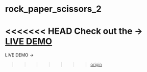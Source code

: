 # rock_paper_scissors_2

<<<<<<< HEAD
Check out the -> <a href='https://jasonhoonlee.github.io/rock_paper_scissors_2/'>LIVE DEMO</a>
=======
LIVE DEMO -> <a href='https://jasonhoonlee.github.io/rock_paper_scissors_2/'>
>>>>>>> origin
